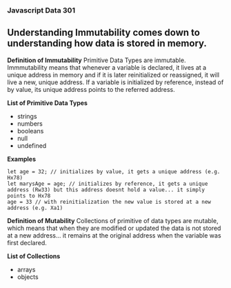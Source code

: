 ### Javascript Data 301
## Understanding Immutability comes down to understanding how data is stored in memory. 

**Definition of Immutability**
Primitive Data Types are immutable. Immmutability means that whenever a variable is declared, it lives at a unique address in memory and if it is later reinitialized or reassigned, it will live a new, unique address. If a variable is initialized by reference, instead of by value, its unique address points to the referred address. 

**List of Primitive Data Types**
* strings
* numbers
* booleans
* null
* undefined

**Examples**
```
let age = 32; // initializes by value, it gets a unique address (e.g. Hx78)
let marysAge = age; // initializes by reference, it gets a unique address (Rw33) but this address doesnt hold a value... it simply points to Hx78
age = 33 // with reinitialization the new value is stored at a new address (e.g. Xa1)
```

**Definition of Mutability**
Collections of primitive of data types are mutable, which means that when they are modified or updated the data is not stored at a new address... it remains at the original address when the variable was first declared. 

**List of Collections**
* arrays
* objects

